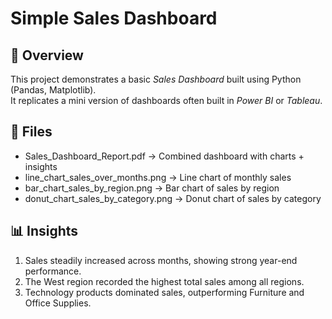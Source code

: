 # Simple Sales Dashboard

## 📌 Overview
This project demonstrates a basic *Sales Dashboard* built using Python (Pandas, Matplotlib).  
It replicates a mini version of dashboards often built in *Power BI* or *Tableau*.

## 📂 Files
- Sales_Dashboard_Report.pdf → Combined dashboard with charts + insights
- line_chart_sales_over_months.png → Line chart of monthly sales
- bar_chart_sales_by_region.png → Bar chart of sales by region
- donut_chart_sales_by_category.png → Donut chart of sales by category

## 📊 Insights
1. Sales steadily increased across months, showing strong year-end performance.  
2. The West region recorded the highest total sales among all regions.  
3. Technology products dominated sales, outperforming Furniture and Office Supplies.  


